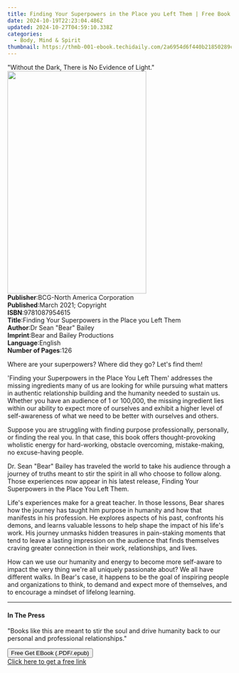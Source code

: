 ```yaml
---
title: Finding Your Superpowers in the Place you Left Them | Free Book
date: 2024-10-19T22:23:04.486Z
updated: 2024-10-27T04:59:10.338Z
categories:
  - Body, Mind & Spirit
thumbnail: https://thmb-001-ebook.techidaily.com/2a6954d6f440b21850289c8b4fd7e79e4c02a7d8efae32e5bd82808c19181093.jpg
---
```

<main id="book-container">
  <div class="flex flex-col">
    <div class="book-brief flex-1 py-6 px-4 sm:p-6 md:py-10 md:px-8">
      <!-- brief-->
      <div class="book-brief-main">
        "Without the Dark, There is No Evidence of Light."
      </div>
    </div>
    <div
      class="book-meta-info flex-1 grid gap-4 col-start-1 col-end-3 row-start-1 sm:mb-6 sm:grid-cols-4 lg:gap-6 lg:col-start-2 lg:row-end-6 lg:row-span-6 lg:mb-0"
    >
      <div
        class="book-meta-info-left place-content-center mt-4 p-4 text-sm leading-6 col-start-2 col-span-2 dark:text-slate-400"
      >
        <img
          class="w-full h-500 object-cover rounded-lg sm:h-255 sm:col-span-2 lg:col-span-full"
          src="https://img-001-ebook.techidaily.com/dd8bb5df4a3043a3827957ae23f849eac4a7895d0e937fec7b81be4c68df2f7e.jpg"
          alt=""
          width="312"
          height="500"
        />
      </div>
      <div
        class="book-meta-info-right mt-2 col-start-1 row-start-2 col-span-3 self-center"
      >
        <!-- meta data  -->
        <div class="flex flex-col px-4 md:px-8">
          <div class="flex-1">
            <strong>Publisher</strong>:<span class="px-2"
              >BCG-North America Corporation</span
            >
          </div>
          <div class="flex-1">
            <strong>Published</strong>:<span class="px-2"
              >March 2021; Copyright</span
            >
          </div>
          <div class="flex-1">
            <strong>ISBN</strong>:<span class="px-2">9781087954615</span>
          </div>
          <div class="flex-1">
            <strong>Title</strong>:<span class="px-2"
              >Finding Your Superpowers in the Place you Left Them</span
            >
          </div>
          <div class="flex-1">
            <strong>Author</strong>:<span class="px-2"
              >Dr Sean &quot;Bear&quot; Bailey</span
            >
          </div>
          <div class="flex-1">
            <strong>Imprint</strong>:<span class="px-2"
              >Bear and Bailey Productions</span
            >
          </div>
          <div class="flex-1">
            <strong>Language</strong>:<span class="px-2">English</span>
          </div>
          <div class="flex-1">
            <strong>Number of Pages</strong>:<span class="px-2">126</span>
          </div>
        </div>
      </div>
    </div>
    <div class="book-description flex-1 py-6 px-4 sm:p-6 md:py-10 md:px-8">
      <div class="book-description-main">
        <div accordion-content="" id="description">
          <p>
            <span style="color: rgb(24, 24, 24)"
              >Where are your superpowers? Where did they go? Let's find
              them!</span
            >
          </p>
          <p>
            <span style="color: rgb(24, 24, 24)"
              >'Finding your Superpowers in the Place You Left Them' addresses
              the missing ingredients many of us are looking for while pursuing
              what matters in authentic relationship building and the humanity
              needed to sustain us. Whether you have an audience of 1 or
              100,000, the missing ingredient lies within our ability to expect
              more of ourselves and exhibit a higher level of self-awareness of
              what we need to be better with ourselves and others.</span
            >
          </p>
          <p>
            <span style="color: rgb(24, 24, 24)"
              >Suppose you are struggling with finding purpose professionally,
              personally, or finding the real you. In that case, this book
              offers thought-provoking wholistic energy for hard-working,
              obstacle overcoming, mistake-making, no excuse-having
              people.</span
            >
          </p>
          <p>
            <span style="color: rgb(24, 24, 24)"
              >Dr. Sean "Bear" Bailey has traveled the world to take his
              audience through a journey of truths meant to stir the spirit in
              all who choose to follow along. Those experiences now appear in
              his latest release, Finding Your Superpowers in the Place You Left
              Them.</span
            >
          </p>
          <p>
            <span style="color: rgb(24, 24, 24)"
              >Life's experiences make for a great teacher. In those lessons,
              Bear shares how the journey has taught him purpose in humanity and
              how that manifests in his profession. He explores aspects of his
              past, confronts his demons, and learns valuable lessons to help
              shape the impact of his life's work. His journey unmasks hidden
              treasures in pain-staking moments that tend to leave a lasting
              impression on the audience that finds themselves craving greater
              connection in their work, relationships, and lives.</span
            >
          </p>
          <p>
            <span style="color: rgb(24, 24, 24)"
              >How can we use our humanity and energy to become more self-aware
              to impact the very thing we're all uniquely passionate about? We
              all have different walks. In Bear's case, it happens to be the
              goal of inspiring people and organizations to think, to demand and
              expect more of themselves, and to encourage a mindset of lifelong
              learning.</span
            >
          </p>
        </div>
        <div class="accordion-fader"></div>
      </div>
    </div>
    <div class="book-excerpts flex-1 py-6 px-4 sm:p-6 md:py-10 md:px-8">
      <!-- excerpts-->
      <div class="book-excerpts-main">
        <hr />
        <h4 class="placeholder placeholder-heading">
          <span>In The Press</span>
        </h4>
        <p></p>
        <p>
          "Books like this are meant to stir the soul and drive humanity back to
          our personal and professional relationships."
        </p>
        <p></p>
      </div>
    </div>
    <div
      class="book-about-author flex-1 py-6 px-4 sm:p-6 md:py-10 md:px-8"
    ></div>
    <div class="book-free-get flex-1 py-6 px-4 sm:p-6 md:py-10 md:px-8">
      <button
        id="btn-free-get"
        class="bg-blue-500 hover:bg-blue-700 text-white font-bold py-2 px-4 rounded"
      >
        Free Get EBook (.PDF/.epub)
      </button>
      <div id="countdown-display" class="px-2 text-lg mt-2"></div>
      <a
        id="free-link"
        class="hidden bg-blue-500 hover:bg-blue-700 text-white font-bold py-2 px-4 rounded"
        href="https://www.ebooks.com/en-us/book/210253203/finding-your-superpowers-in-the-place-you-left-them/dr-sean-bear-bailey/"
        target="_blank"
        >Click here to get a free link</a
      >
    </div>
    <script>
      let countdownTime = 0;
      let countdownInterval = null;
      document
        .getElementById('btn-free-get')
        .addEventListener('click', startCountdown);
      function startCountdown() {
        countdownTime = new Date().getTime() + 60000 * 3;
        countdownInterval = setInterval(updateCountdown, 1000);
        document.getElementById('btn-free-get').disabled = true;
        document
          .getElementById('btn-free-get')
          .classList.add('bg-gray-500', 'cursor-not-allowed');
      }
      function updateCountdown() {
        let currentTime = new Date().getTime();
        let timeLeft = countdownTime - currentTime;
        let secondsLeft = Math.floor(timeLeft / 1000);
        document.getElementById('countdown-display').innerHTML =
          `Remaining time: ${secondsLeft} seconds.`;
        if (secondsLeft <= 0) {
          clearInterval(countdownInterval);
          document.getElementById('btn-free-get').classList.add('hidden');
          document.getElementById('free-link').classList.remove('hidden');
          document.getElementById('countdown-display').innerHTML = '';
        }
      }
    </script>
  </div>
</main>

<ins class="adsbygoogle"
      style="display:block"
      data-ad-client="ca-pub-7571918770474297"
      data-ad-slot="8358498916"
      data-ad-format="auto"
      data-full-width-responsive="true"></ins>
    